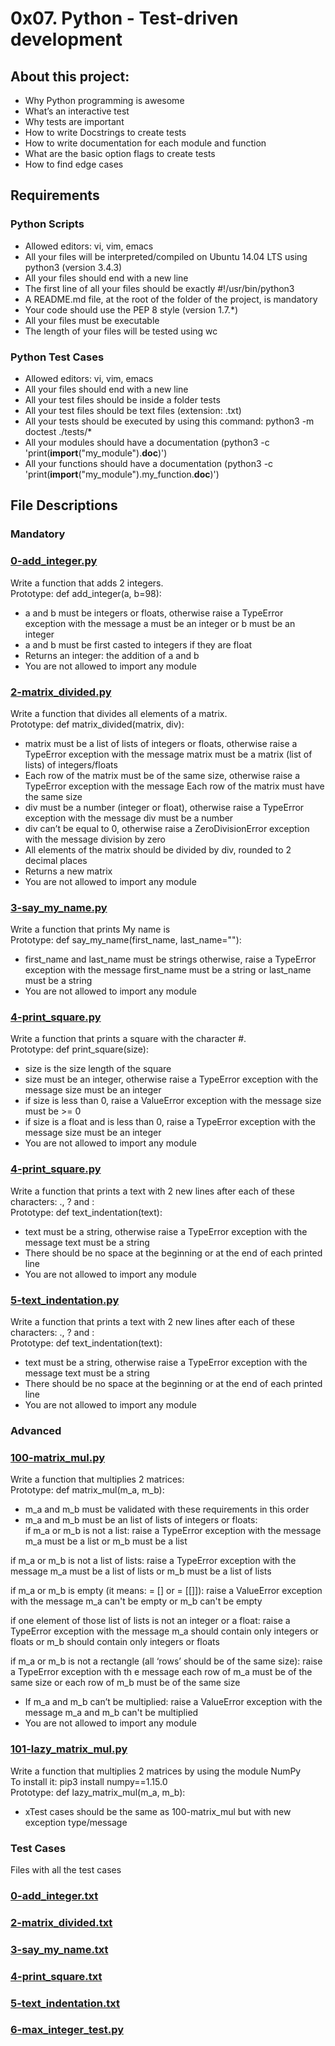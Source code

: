 # 0x07. Python - Test-driven development

## About this project:
- Why Python programming is awesome
- What’s an interactive test
- Why tests are important
- How to write Docstrings to create tests
- How to write documentation for each module and function
- What are the basic option flags to create tests
- How to find edge cases

## Requirements  

### Python Scripts  

- Allowed editors: vi, vim, emacs
- All your files will be interpreted/compiled on Ubuntu 14.04 LTS using python3 (version 3.4.3)
- All your files should end with a new line
- The first line of all your files should be exactly #!/usr/bin/python3
- A README.md file, at the root of the folder of the project, is mandatory
- Your code should use the PEP 8 style (version 1.7.*)
- All your files must be executable
- The length of your files will be tested using wc  

### Python Test Cases  

- Allowed editors: vi, vim, emacs
- All your files should end with a new line
- All your test files should be inside a folder tests
- All your test files should be text files (extension: .txt)
- All your tests should be executed by using this command: python3 -m doctest ./tests/*
- All your modules should have a documentation (python3 -c 'print(__import__("my_module").__doc__)')
- All your functions should have a documentation (python3 -c 'print(__import__("my_module").my_function.__doc__)')

## File Descriptions

### Mandatory

### [0-add_integer.py](https://github.com/Valentinaga1/holbertonschool-higher_level_programming/tree/master/0x07-python-test_driven_development/0-add_integer.py "0-add_integer.py")
Write a function that adds 2 integers.  
Prototype: def add_integer(a, b=98):  
- a and b must be integers or floats, otherwise raise a TypeError exception with the message a must be an integer or b must be an integer
- a and b must be first casted to integers if they are float
- Returns an integer: the addition of a and b
- You are not allowed to import any module

### [2-matrix_divided.py](https://github.com/Valentinaga1/holbertonschool-higher_level_programming/tree/master/0x07-python-test_driven_development/2-matrix_divided.py "2-matrix_divided.py")
Write a function that divides all elements of a matrix.  
Prototype: def matrix_divided(matrix, div):  
- matrix must be a list of lists of integers or floats, otherwise raise a TypeError exception with the message matrix must be a matrix (list of lists) of integers/floats
- Each row of the matrix must be of the same size, otherwise raise a TypeError exception with the message Each row of the matrix must have the same size
- div must be a number (integer or float), otherwise raise a TypeError exception with the message div must be a number
- div can’t be equal to 0, otherwise raise a ZeroDivisionError exception with the message division by zero
- All elements of the matrix should be divided by div, rounded to 2 decimal places
- Returns a new matrix
- You are not allowed to import any module

### [3-say_my_name.py](https://github.com/Valentinaga1/holbertonschool-higher_level_programming/tree/master/0x07-python-test_driven_development/3-say_my_name.py "3-say_my_name.py")
Write a function that prints My name is <first name> <last name>  
Prototype: def say_my_name(first_name, last_name=""):  
- first_name and last_name must be strings otherwise, raise a TypeError exception with the message first_name must be a string or last_name must be a string
- You are not allowed to import any module

### [4-print_square.py](https://github.com/Valentinaga1/holbertonschool-higher_level_programming/tree/master/0x07-python-test_driven_development/4-print_square.py "4-print_square.py")
Write a function that prints a square with the character #.  
Prototype: def print_square(size):  
- size is the size length of the square
- size must be an integer, otherwise raise a TypeError exception with the message size must be an integer
- if size is less than 0, raise a ValueError exception with the message size must be >= 0
- if size is a float and is less than 0, raise a TypeError exception with the message size must be an integer
- You are not allowed to import any module

### [4-print_square.py](https://github.com/Valentinaga1/holbertonschool-higher_level_programming/tree/master/0x07-python-test_driven_development/4-print_square.py "4-print_square.py")
Write a function that prints a text with 2 new lines after each of these characters: ., ? and :  
Prototype: def text_indentation(text):  
- text must be a string, otherwise raise a TypeError exception with the message text must be a string
- There should be no space at the beginning or at the end of each printed line
- You are not allowed to import any module

### [5-text_indentation.py](https://github.com/Valentinaga1/holbertonschool-higher_level_programming/tree/master/0x07-python-test_driven_development/5-text_indentation.py "5-text_indentation.py")
Write a function that prints a text with 2 new lines after each of these characters: ., ? and :  
Prototype: def text_indentation(text):  
- text must be a string, otherwise raise a TypeError exception with the message text must be a string
- There should be no space at the beginning or at the end of each printed line
- You are not allowed to import any module

### Advanced

### [100-matrix_mul.py](https://github.com/Valentinaga1/holbertonschool-higher_level_programming/tree/master/0x07-python-test_driven_development/100-matrix_mul.py "100-matrix_mul.py")
Write a function that multiplies 2 matrices:  
Prototype: def matrix_mul(m_a, m_b):  
- m_a and m_b must be validated with these requirements in this order
- m_a and m_b must be an list of lists of integers or floats:  
if m_a or m_b is not a list: raise a TypeError exception with the message m_a must be a list or m_b must be a list  

if m_a or m_b is not a list of lists: raise a TypeError exception with the message m_a must be a list of lists or m_b must be a list of lists  

if m_a or m_b is empty (it means: = [] or = [[]]): raise a ValueError exception with the message m_a can't be empty or m_b can't be empty  

if one element of those list of lists is not an integer or a float: raise a TypeError exception with the message m_a should contain only integers or floats or m_b should contain only integers or floats  

if m_a or m_b is not a rectangle (all ‘rows’ should be of the same size): raise a TypeError exception with th e message each row of m_a must be of the same size or each row of m_b must be of the same size  

- If m_a and m_b can’t be multiplied: raise a ValueError exception with the message m_a and m_b can't be multiplied
- You are not allowed to import any module

### [101-lazy_matrix_mul.py](https://github.com/Valentinaga1/holbertonschool-higher_level_programming/tree/master/0x07-python-test_driven_development/101-lazy_matrix_mul.py "101-lazy_matrix_mul.py")
Write a function that multiplies 2 matrices by using the module NumPy  
To install it: pip3 install numpy==1.15.0  
Prototype: def lazy_matrix_mul(m_a, m_b):  
- xTest cases should be the same as 100-matrix_mul but with new exception type/message

### Test Cases

Files with all the test cases

### [0-add_integer.txt](https://github.com/Valentinaga1/holbertonschool-higher_level_programming/tree/master/0x07-python-test_driven_development/tests/0-add_integer.txt "0-add_integer.txty")

### [2-matrix_divided.txt](https://github.com/Valentinaga1/holbertonschool-higher_level_programming/tree/master/0x07-python-test_driven_development/tests/2-matrix_divided.txt "2-matrix_divided.txt")

### [3-say_my_name.txt](https://github.com/Valentinaga1/holbertonschool-higher_level_programming/tree/master/0x07-python-test_driven_development/tests/3-say_my_name.txt "3-say_my_name.txt")

### [4-print_square.txt](https://github.com/Valentinaga1/holbertonschool-higher_level_programming/tree/master/0x07-python-test_driven_development/tests/4-print_square.txt "4-print_square.txt")

### [5-text_indentation.txt](https://github.com/Valentinaga1/holbertonschool-higher_level_programming/tree/master/0x07-python-test_driven_development/tests/5-text_indentation.txt "5-text_indentation.txt")

### [6-max_integer_test.py](https://github.com/Valentinaga1/holbertonschool-higher_level_programming/tree/master/0x07-python-test_driven_development/tests/6-max_integer_test.py "6-max_integer_test.py")
